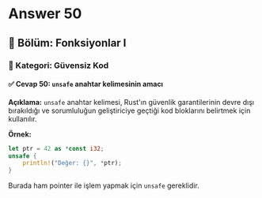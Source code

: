 # Answer 50

## 📗 Bölüm: Fonksiyonlar I  
### 🔹 Kategori: Güvensiz Kod  
#### ✅ Cevap 50: `unsafe` anahtar kelimesinin amacı

**Açıklama:**
`unsafe` anahtar kelimesi, Rust'ın güvenlik garantilerinin devre dışı bırakıldığı ve sorumluluğun geliştiriciye geçtiği kod bloklarını belirtmek için kullanılır.

**Örnek:**
```rust
let ptr = 42 as *const i32;
unsafe {
    println!("Değer: {}", *ptr);
}
```
Burada ham pointer ile işlem yapmak için `unsafe` gereklidir.
